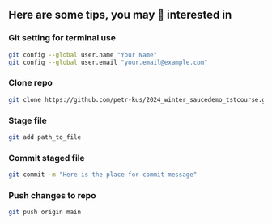 ## Here are some tips, you may 🐝 interested in 

### Git setting for terminal use
```bash
git config --global user.name "Your Name"
git config --global user.email "your.email@example.com"
```

### Clone repo
```bash
git clone https://github.com/petr-kus/2024_winter_saucedemo_tstcourse.git
```

### Stage file
```bash
git add path_to_file
```

### Commit staged file
```bash
git commit -m "Here is the place for commit message"
```

### Push changes to repo
```bash
git push origin main
```